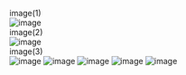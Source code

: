 image(1)<br>
![image](https://github.com/pm4c1/web-design/assets/122862249/aaa7da82-6a68-4fea-866d-2f63f07c9eb8)
<br>image(2)<br>
![image](https://github.com/pm4c1/web-design/assets/122862249/3009404e-91fd-4166-8a09-f9c182da1e05)
<br>image(3)<br>
![image](https://github.com/pm4c1/web-design/assets/122862249/3cf7394d-2c5d-40a9-b027-3b83f5803fe1)
![image](https://github.com/pm4c1/web-design/assets/122862249/f87a08df-b492-4ecf-b37c-fed82988a0d1)
![image](https://github.com/pm4c1/web-design/assets/122862249/8413d6be-6803-4350-8fd3-96287a8ce31c)
![image](https://github.com/pm4c1/web-design/assets/122862249/a73b2622-5ed2-4a11-bed0-6106abf45c5a)
![image](https://github.com/pm4c1/web-design/assets/122862249/af50a31b-fed3-444e-b117-c5e20033ecc4)
